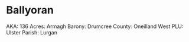 # Ballyoran

AKA: 136
Acres: Armagh
Barony: Drumcree
County: Oneilland West
PLU: Ulster
Parish: Lurgan